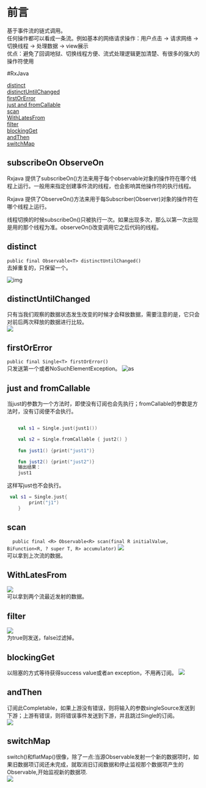 # 前言
基于事件流的链式调用。  
任何操作都可以看成一条流。例如基本的网络请求操作：用户点击 -> 请求网络 -> 切换线程 -> 处理数据 -> view展示  
优点：避免了回调地狱、切换线程方便、流式处理逻辑更加清楚、有很多的强大的操作符使用  



#RxJava

 [distinct](#1)  
 [distinctUntilChanged](#12)  
 [firstOrError](#2)   
 [just and fromCallable](#3)  
 [scan](#4)  
 [WithLatesFrom](#5)  
 [filter](#6)  
 [blockingGet](#7)  
 [andThen](#8)  
 [switchMap](#9)  

## subscribeOn ObserveOn
Rxjava 提供了subscribeOn()方法来用于每个observable对象的操作符在哪个线程上运行。一般用来指定创建事件流的线程，也会影响其他操作符的执行线程。

Rxjava 提供了ObserveOn()方法来用于每Subscriber(Observer)对象的操作符在哪个线程上运行。

线程切换的时候subscribeOn()只被执行一次。如果出现多次，那么以第一次出现是用的那个线程为准。observeOn()改变调用它之后代码的线程。   


<h3 id="1"></h3>

## distinct

   `public final Observable<T> distinctUntilChanged()`  
     去掉重复的，只保留一个。
   
   ![img](https://github.com/baimadev/LearningNotes/blob/master/img/%E4%BC%81%E4%B8%9A%E5%BE%AE%E4%BF%A1%E6%88%AA%E5%9B%BE_1e7f4b05-0a29-4e95-b78e-6c5819f5ad5c.png?raw=true)
   
 
    
<h3 id="12"></h3>

## distinctUntilChanged
只有当我们观察的数据状态发生改变的时候才会释放数据，需要注意的是，它只会对前后两次释放的数据进行比较。  
![](https://github.com/baimadev/LearningNotes/blob/master/img/distinctUntilChanged.png?raw=true)
   
<h3 id="2"></h3>

## firstOrError

`public final Single<T> firstOrError()`  
只发送第一个或者NoSuchElementException。
![as](https://github.com/baimadev/LearningNotes/blob/master/img/%E4%BC%81%E4%B8%9A%E5%BE%AE%E4%BF%A1%E6%88%AA%E5%9B%BE_8e0c024b-991e-483c-9631-6dc9417105d7.png?raw=true)
   
   
<h3 id="3"></h3>

## just and fromCallable

当just的参数为一个方法时，即使没有订阅也会先执行；fromCallable的参数是方法时，没有订阅便不会执行。

```kotlin

    val s1 = Single.just(just1())

    val s2 = Single.fromCallable { just2() }
    
    fun just1() {print("just1")}

    fun just2() {print("just2")}
	输出结果：
	just1
```

这样写just也不会执行。

```kotlin
 val s1 = Single.just{
        print("j1")
    }

```

<h3 id="4"></h3>

## scan

`  public final <R> Observable<R> scan(final R initialValue, BiFunction<R, ? super T, R> accumulator)` 
![](https://github.com/baimadev/LearningNotes/blob/master/img/%E4%BC%81%E4%B8%9A%E5%BE%AE%E4%BF%A1%E6%88%AA%E5%9B%BE_002b792b-06d7-483c-be7a-109ca39342c6.png?raw=true)  
可以拿到上次流的数据。


<h3 id="5"></h3>

## WithLatesFrom

![](https://github.com/baimadev/LearningNotes/blob/master/img/%E4%BC%81%E4%B8%9A%E5%BE%AE%E4%BF%A1%E6%88%AA%E5%9B%BE_12a675f3-3cd1-4496-a3d2-10f23acdb523.png?raw=true)  
可以拿到两个流最近发射的数据。

<h3 id="6"></h3>

## filter
![](https://github.com/baimadev/LearningNotes/blob/master/img/%E4%BC%81%E4%B8%9A%E5%BE%AE%E4%BF%A1%E6%88%AA%E5%9B%BE_2c8c1a8d-30a5-4c16-948e-56cdf3995f7b.png?raw=true)  
为true则发送，false过滤掉。

<h3 id="7"></h3>

## blockingGet
以阻塞的方式等待获得success value或者an exception，不用再订阅。
![](https://github.com/baimadev/LearningNotes/blob/master/img/blockingGet.png?raw=true)

<h3 id="8"></h3>

## andThen
订阅此Completable，如果上游没有错误，则将输入的参数singleSource发送到下游；上游有错误，则将错误事件发送到下游，并且跳过Single的订阅。  
![](https://github.com/baimadev/LearningNotes/blob/master/img/andThen.png?raw=true)

<h3 id="9"></h3>

## switchMap
switch()和flatMap()很像，除了一点:当源Observable发射一个新的数据项时，如果旧数据项订阅还未完成，就取消旧订阅数据和停止监视那个数据项产生的Observable,开始监视新的数据项.  
![](https://github.com/baimadev/LearningNotes/blob/master/img/switchMap.png?raw=true)



